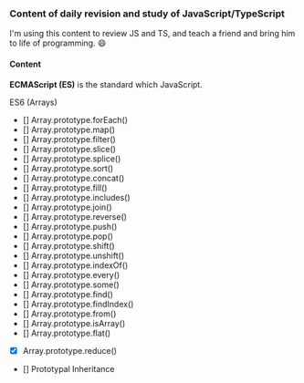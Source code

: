 ### Content of daily revision and study of JavaScript/TypeScript

I'm using this content to review JS and TS, and teach a friend and bring him to life of programming. :smile:

#### Content

**ECMAScript (ES)** is the standard which JavaScript.

ES6 (Arrays)
 - [] Array.prototype.forEach()
 - [] Array.prototype.map()
 - [] Array.prototype.filter()
 - [] Array.prototype.slice()
 - [] Array.prototype.splice()
 - [] Array.prototype.sort()
 - [] Array.prototype.concat()
 - [] Array.prototype.fill()
 - [] Array.prototype.includes()
 - [] Array.prototype.join()
 - [] Array.prototype.reverse()
 - [] Array.prototype.push()
 - [] Array.prototype.pop()
 - [] Array.prototype.shift()
 - [] Array.prototype.unshift()
 - [] Array.prototype.indexOf()
 - [] Array.prototype.every()
 - [] Array.prototype.some()
 - [] Array.prototype.find()
 - [] Array.prototype.findIndex()
 - [] Array.prototype.from()
 - [] Array.prototype.isArray()
 - [] Array.prototype.flat()
 - [x] Array.prototype.reduce()


- [] Prototypal Inheritance
